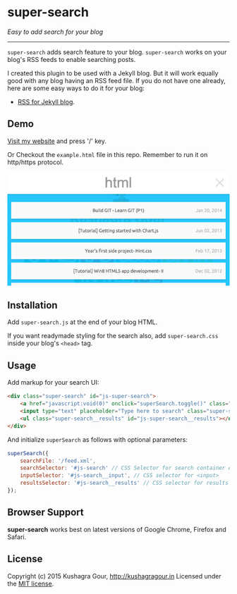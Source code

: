 super-search
=====
*Easy to add search for your blog*
***

`super-search` adds search feature to your blog. `super-search` works on your blog's RSS feeds to enable searching posts.

I created this plugin to be used with a Jekyll blog. But it will work equally good with any blog having an RSS feed file. If you do not have one already, here are some easy ways to do it for your blog:

- [RSS for Jekyll blog](http://joelglovier.com/writing/rss-for-jekyll/).

Demo
-----

[Visit my website](http://kushagragour.in/) and press '/' key.

Or Checkout the `example.html` file in this repo. Remember to run it on http/https protocol.

![Screenshot](/screenshot1.png)

Installation
-----

Add `super-search.js` at the end of your blog HTML.

If you want readymade styling for the search also, add `super-search.css` inside your blog's `<head>` tag.

Usage
-----

Add markup for your search UI:

```html
<div class="super-search" id="js-super-search">
	<a href="javascript:void(0)" onclick="superSearch.toggle()" class="super-search__close-btn">X</a>
	<input type="text" placeholder="Type here to search" class="super-search__input" id="js-super-search__input">
	<ul class="super-search__results" id="js-super-search__results"></ul>
</div>
```

And initialize `superSearch` as follows with optional parameters:

```js
superSearch({
	searchFile: '/feed.xml',
	searchSelector: '#js-search' // CSS Selector for search container element.
	inputSelector: '#js-search__input', // CSS selector for <input>
	resultsSelector: '#js-search__results' // CSS selector for results container
});

```

Browser Support
-----

**super-search** works best on latest versions of Google Chrome, Firefox and Safari.

License
-----

Copyright (c) 2015 Kushagra Gour, http://kushagragour.in
Licensed under the [MIT license](http://opensource.org/licenses/MIT).
